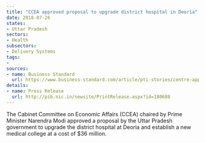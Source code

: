 ```yaml
---
title: "CCEA approved proposal to upgrade district hospital in Deoria"
date: 2018-07-26
states:
- Uttar Pradesh
sectors:
- Health
subsectors:
- Delivery Systems
tags:
- 
sources:
- name: Business Standard
  url: https://www.business-standard.com/article/pti-stories/centre-approves-new-medical-college-in-up-s-deoria-118071801074_1.html
details:
- name: Press Release
  url: http://pib.nic.in/newsite/PrintRelease.aspx?id=180688
---
```


The Cabinet Committee on Economic Affairs (CCEA) chaired by Prime Minister Narendra Modi approved a proposal by the Uttar Pradesh government to upgrade the district hospital at Deoria and establish a new medical college at a cost of $36 million.
